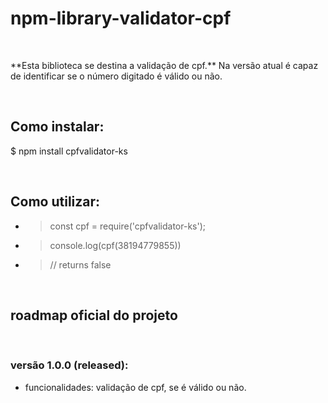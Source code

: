 # npm-library-validator-cpf
<br>
  <p>**Esta biblioteca se destina a validação de cpf.** Na versão atual é capaz de identificar se o número digitado é válido ou não.</p><br>

## Como instalar:
<p>$  npm install cpfvalidator-ks</p>
<br>

## Como utilizar:
* > const cpf = require('cpfvalidator-ks');
* > console.log(cpf(38194779855))
* > // returns false
<br>

## roadmap oficial do projeto
<br>

### versão 1.0.0 (released):
* funcionalidades: validação de cpf, se é válido ou não.